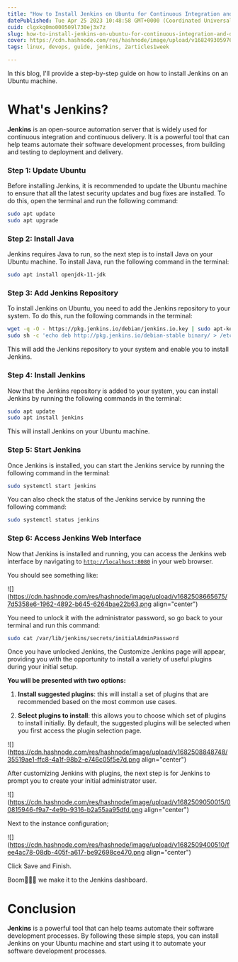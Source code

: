 ```yaml
---
title: "How to Install Jenkins on Ubuntu for Continuous Integration and Delivery"
datePublished: Tue Apr 25 2023 10:48:58 GMT+0000 (Coordinated Universal Time)
cuid: clgxkq0mo000509l730ej3x7z
slug: how-to-install-jenkins-on-ubuntu-for-continuous-integration-and-delivery
cover: https://cdn.hashnode.com/res/hashnode/image/upload/v1682493059765/7556b399-9e74-4cc0-b4bb-dd6ff8088fa2.png
tags: linux, devops, guide, jenkins, 2articles1week

---
```


In this blog, I'll provide a step-by-step guide on how to install Jenkins on an Ubuntu machine.

# What's Jenkins?

**Jenkins** is an open-source automation server that is widely used for continuous integration and continuous delivery. It is a powerful tool that can help teams automate their software development processes, from building and testing to deployment and delivery.

### **Step 1: Update Ubuntu**

Before installing Jenkins, it is recommended to update the Ubuntu machine to ensure that all the latest security updates and bug fixes are installed. To do this, open the terminal and run the following command:

```bash
sudo apt update
sudo apt upgrade
```

### **Step 2: Install Java**

Jenkins requires Java to run, so the next step is to install Java on your Ubuntu machine. To install Java, run the following command in the terminal:

```bash
sudo apt install openjdk-11-jdk
```

### **Step 3: Add Jenkins Repository**

To install Jenkins on Ubuntu, you need to add the Jenkins repository to your system. To do this, run the following commands in the terminal:

```bash
wget -q -O - https://pkg.jenkins.io/debian/jenkins.io.key | sudo apt-key add -
sudo sh -c 'echo deb http://pkg.jenkins.io/debian-stable binary/ > /etc/apt/sources.list.d/jenkins.list'
```

This will add the Jenkins repository to your system and enable you to install Jenkins.

### **Step 4: Install Jenkins**

Now that the Jenkins repository is added to your system, you can install Jenkins by running the following commands in the terminal:

```bash
sudo apt update
sudo apt install jenkins
```

This will install Jenkins on your Ubuntu machine.

### **Step 5: Start Jenkins**

Once Jenkins is installed, you can start the Jenkins service by running the following command in the terminal:

```bash
sudo systemctl start jenkins
```

You can also check the status of the Jenkins service by running the following command:

```bash
sudo systemctl status jenkins
```

### **Step 6: Access Jenkins Web Interface**

Now that Jenkins is installed and running, you can access the Jenkins web interface by navigating to [`http://localhost:8080`](http://localhost:8080) in your web browser.

You should see something like:

![](https://cdn.hashnode.com/res/hashnode/image/upload/v1682508665675/7d5358e6-1962-4892-b645-6264bae22b63.png align="center")

You need to unlock it with the administrator password, so go back to your terminal and run this command:

```bash
sudo cat /var/lib/jenkins/secrets/initialAdminPassword
```

Once you have unlocked Jenkins, the Customize Jenkins page will appear, providing you with the opportunity to install a variety of useful plugins during your initial setup.

**You will be presented with two options:**

1. **Install suggested plugins**: this will install a set of plugins that are recommended based on the most common use cases.
    
2. **Select plugins to install**: this allows you to choose which set of plugins to install initially. By default, the suggested plugins will be selected when you first access the plugin selection page.
    

![](https://cdn.hashnode.com/res/hashnode/image/upload/v1682508848748/35519ae1-ffc8-4a1f-98b2-e746c05f5e7d.png align="center")

After customizing Jenkins with plugins, the next step is for Jenkins to prompt you to create your initial administrator user.

![](https://cdn.hashnode.com/res/hashnode/image/upload/v1682509050015/00815946-f9a7-4e9b-9316-b2a55aa95dfd.png align="center")

Next to the instance configuration;

![](https://cdn.hashnode.com/res/hashnode/image/upload/v1682509400510/fee4ac78-08db-405f-a617-be92698ce470.png align="center")

Click Save and Finish.

Boom🚀🚀🚀 we make it to the Jenkins dashboard.

# Conclusion

**Jenkins** is a powerful tool that can help teams automate their software development processes. By following these simple steps, you can install Jenkins on your Ubuntu machine and start using it to automate your software development processes.